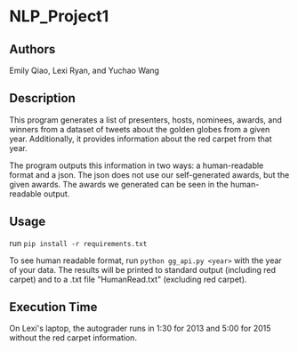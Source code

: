 # NLP_Project1

## Authors
Emily Qiao, Lexi Ryan, and Yuchao Wang

## Description
This program generates a list of presenters, hosts, nominees, awards, and winners from a dataset of tweets about the golden globes from a given year. Additionally, it provides information about the red carpet from that year.

The program outputs this information in two ways: a human-readable format and a json. The json does not use our self-generated awards, but the given awards. The awards we generated can be seen in the human-readable output.

## Usage
run `pip install -r requirements.txt`

To see human readable format, run `python gg_api.py <year>` with the year of your data. The results will be printed to standard output (including red carpet) and to a .txt file "HumanRead.txt" (excluding red carpet).

## Execution Time
On Lexi's laptop, the autograder runs in 1:30 for 2013 and 5:00 for 2015 without the red carpet information.
